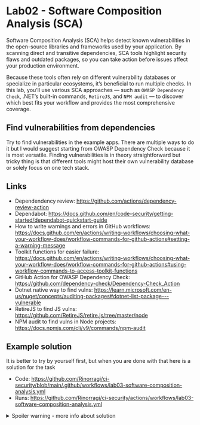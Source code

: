 # Lab02 - Software Composition Analysis (SCA)

Software Composition Analysis (SCA) helps detect known vulnerabilities in the open-source libraries and frameworks used by your application. By scanning direct and transitive dependencies, SCA tools highlight security flaws and outdated packages, so you can take action before issues affect your production environment.

Because these tools often rely on different vulnerability databases or specialize in particular ecosystems, it’s beneficial to run multiple checks. In this lab, you’ll use various SCA approaches — such as `OWASP Dependency Check`, .NET’s built-in commands, `RetireJS`, and `NPM audit` — to discover which best fits your workflow and provides the most comprehensive coverage.

## Find vulnerabilities from dependencies

Try to find vulnerabilities in the example apps. There are multiple ways to do it but I would suggest starting from OWASP Dependency Check because it is most versatile. Finding vulnerabilities is in theory straightforward but tricky thing is that different tools might host their own vulnerability database or solely focus on one tech stack.

## Links

- Dependendency review: <https://github.com/actions/dependency-review-action>
- Dependabot: <https://docs.github.com/en/code-security/getting-started/dependabot-quickstart-guide>
- How to write warnings and errors in GitHub workflows: <https://docs.github.com/en/actions/writing-workflows/choosing-what-your-workflow-does/workflow-commands-for-github-actions#setting-a-warning-message>
- Toolkit functions for easier failure: <https://docs.github.com/en/actions/writing-workflows/choosing-what-your-workflow-does/workflow-commands-for-github-actions#using-workflow-commands-to-access-toolkit-functions>
- GitHub Action for OWASP Dependency Check: <https://github.com/dependency-check/Dependency-Check_Action>
- Dotnet native way to find vulns: <https://learn.microsoft.com/en-us/nuget/concepts/auditing-packages#dotnet-list-package---vulnerable>
- RetireJS to find JS vulns: <https://github.com/RetireJS/retire.js/tree/master/node>
- NPM audit to find vulns in Node projects: <https://docs.npmjs.com/cli/v9/commands/npm-audit>

## Example solution

It is better to try by yourself first, but when you are done with that here is a solution for the task

- Code: <https://github.com/Rinorragi/ci-security/blob/main/.github/workflows/lab03-software-composition-analysis.yml>
- Runs: <https://github.com/Rinorragi/ci-security/actions/workflows/lab03-software-composition-analysis.yml>

<details>
  <summary>Spoiler warning - more info about solution</summary>
  
### OWASP Dependency Check

It creates a nice HTML report which finds the NuGet and JS vulnerabilities hidden in the solution.

### dotnet list package --vulnerable --include-transitive

Requires a bit of ducktape around to make it suitable for build pipelines. Although it is very convenient way to test when you are building e.g. .NET API. Even when the dotnet application is build purely from .NET template it does not find the JS vulnerabilities which came with the template.

### RetireJS

Has multiple ouput options and fits nicely to build pipeline. Although it naturally misses the NuGet vulnerabilities and only reports the JS ones.

### Dependabot

Dependabot has also noticed need for updates that can be found from: <https://github.com/Rinorragi/ci-security/pulls>

</details>
